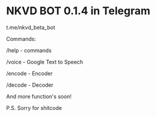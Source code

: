 # NKVD BOT 0.1.4 in Telegram
t.me/nkvd_beta_bot

Commands:

/help - commands

/voice <text> - Google Text to Speech

/encode <text> <key> - Encoder

/decode <text> <key> - Decoder

And more function's soon!

P.S. Sorry for shitcode
